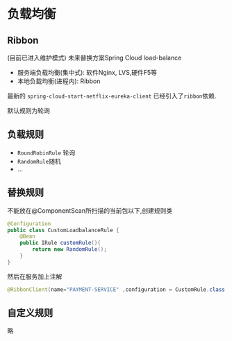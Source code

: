 # 负载均衡

## Ribbon

(目前已进入维护模式) 未来替换方案Spring Cloud load-balance

* 服务端负载均衡(集中式): 软件Nginx, LVS,硬件F5等
* 本地负载均衡(进程内):  Ribbon

最新的 `spring-cloud-start-netflix-eureka-client` 已经引入了`ribbon`依赖. 

默认规则为轮询

## 负载规则

* `RoundRobinRule` 轮询
* `RandomRule`随机
* ...

## 替换规则

不能放在@ComponentScan所扫描的当前包以下,创建规则类

```java
@Configuration
public class CustomLoadbalanceRule {
    @Bean
    public IRule customRule(){
        return new RandomRule();
    }
}
```

然后在服务加上注解

```java
@RibbonClient(name="PAYMENT-SERVICE" ,configuration = CustomRule.class )
```

## 自定义规则

略